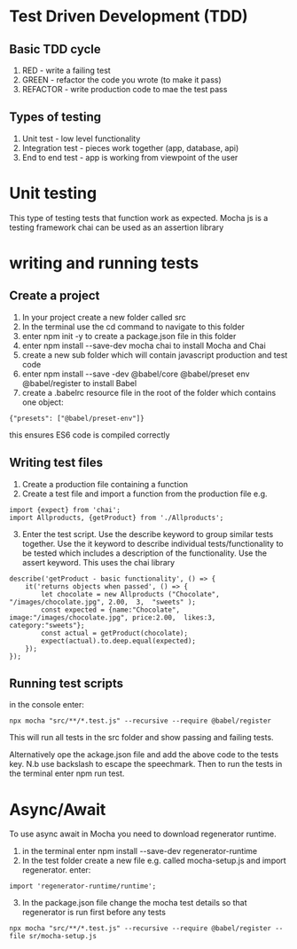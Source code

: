 Test Driven Development (TDD)
============================
Basic TDD cycle
---------------
1. RED - write a failing test
2. GREEN - refactor the code you wrote (to make it pass)
3. REFACTOR - write production code to mae the test pass

Types of testing
-----------------
1. Unit test - low level functionality
2. Integration test - pieces work together (app, database, api)
3. End to end test - app is working from viewpoint of the user

Unit testing
============
This type of testing tests that function work as expected.
Mocha js is a testing framework 
chai can be used as an assertion library

writing and running tests
==========================

Create a project
-----------------
1. In your project create a new folder called src
2. In the terminal use the cd command to navigate to this folder
3. enter npm init -y to create a package.json file in this folder
4. enter npm install --save-dev mocha chai to install Mocha and Chai
5. create a new sub folder which will contain javascript production and test code
6. enter npm install --save -dev @babel/core @babel/preset env @babel/register to install Babel
7. create a .babelrc resource file in the root of the folder which contains one object:

```
{"presets": ["@babel/preset-env"]}
```
this ensures ES6 code is compiled correctly

Writing test files
--------------------
1. Create a production file containing a function 
2. Create a test file and import a function from the production file e.g.

```
import {expect} from 'chai';
import Allproducts, {getProduct} from './Allproducts';
```
3. Enter the test script. Use the describe keyword to group similar tests together. Use the it keyword to describe individual tests/functionality to be 
tested which includes a description of the functionality. Use the assert keyword. This uses the chai library

```
describe('getProduct - basic functionality', () => {
    it('returns objects when passed', () => {
        let chocolate = new Allproducts ("Chocolate", "/images/chocolate.jpg", 2.00,  3,  "sweets" );
        const expected = {name:"Chocolate", image:"/images/chocolate.jpg", price:2.00,  likes:3,  category:"sweets"};
        const actual = getProduct(chocolate);
        expect(actual).to.deep.equal(expected);
    });
});
```
Running test scripts
---------------------
in the console enter: 
```
npx mocha "src/**/*.test.js" --recursive --require @babel/register
```
This will run all tests in the src folder and show passing and failing tests.

Alternatively ope the ackage.json file and add the above code to the tests key. N.b use backslash to escape the speechmark. Then to run the tests 
in the terminal enter npm run test.

Async/Await
=================
To use async await in Mocha you need to download regenerator runtime.

1. in the terminal enter npm install --save-dev regenerator-runtime
2. In the test folder create a new file e.g. called mocha-setup.js and import regenerator. enter:

```
import 'regenerator-runtime/runtime';
```
3. In the package.json file change the mocha test details so that regenerator is run first before any tests

```
npx mocha "src/**/*.test.js" --recursive --require @babel/register --file sr/mocha-setup.js
```



